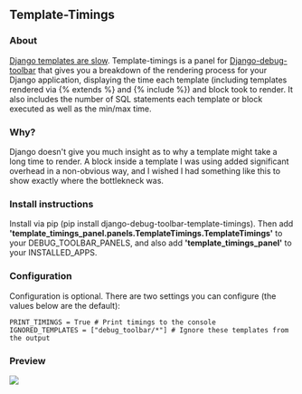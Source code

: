 ## Template-Timings

### About
[Django templates are slow](http://tomforb.es/just-how-slow-are-django-templates?pid=0). Template-timings is a panel for [Django-debug-toolbar](https://github.com/django-debug-toolbar/django-debug-toolbar) that gives you a breakdown of the rendering process for your Django application, displaying the time each template (including templates rendered via {% extends %} and {% include %}) and block took to render. It also includes the number of SQL statements each template or block executed as well as the min/max time.

### Why?
Django doesn't give you much insight as to why a template might take a long time to render. A block inside a template I was using added significant overhead in a non-obvious way, and I wished I had something like this to show exactly where the bottlekneck was.

### Install instructions
Install via pip (pip install django-debug-toolbar-template-timings). Then add __'template_timings_panel.panels.TemplateTimings.TemplateTimings'__ to your DEBUG_TOOLBAR_PANELS, and also add __'template_timings_panel'__ to your INSTALLED_APPS.

### Configuration
Configuration is optional. There are two settings you can configure (the values below are the default):

    PRINT_TIMINGS = True # Print timings to the console
    IGNORED_TEMPLATES = ["debug_toolbar/*"] # Ignore these templates from the output


### Preview
![](http://i.imgur.com/GBmvx6T.png)

